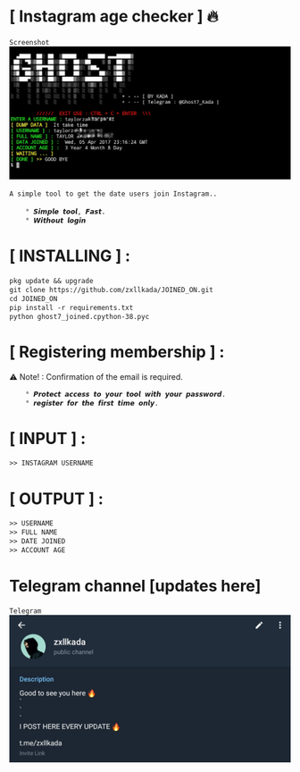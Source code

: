 # [ Instagram age checker ] 🔥
``Screenshot``
![zxllkada_TOLL](Sc/Joined_date_sc.jpg)
```
A simple tool to get the date users join Instagram..

    ° 𝙎𝙞𝙢𝙥𝙡𝙚 𝙩𝙤𝙤𝙡, 𝙁𝙖𝙨𝙩.
    ° 𝙒𝙞𝙩𝙝𝙤𝙪𝙩 𝙡𝙤𝙜𝙞𝙣
```
# [ INSTALLING ] :
```
pkg update && upgrade
git clone https://github.com/zxllkada/JOINED_ON.git
cd JOINED_ON
pip install -r requirements.txt
python ghost7_joined.cpython-38.pyc
```
# [ Registering membership ] :
:warning: Note! : Confirmation of the email is required.
```
    ° 𝙋𝙧𝙤𝙩𝙚𝙘𝙩 𝙖𝙘𝙘𝙚𝙨𝙨 𝙩𝙤 𝙮𝙤𝙪𝙧 𝙩𝙤𝙤𝙡 𝙬𝙞𝙩𝙝 𝙮𝙤𝙪𝙧 𝙥𝙖𝙨𝙨𝙬𝙤𝙧𝙙. 
    ° 𝙧𝙚𝙜𝙞𝙨𝙩𝙚𝙧 𝙛𝙤𝙧 𝙩𝙝𝙚 𝙛𝙞𝙧𝙨𝙩 𝙩𝙞𝙢𝙚 𝙤𝙣𝙡𝙮.
```
# [ INPUT ] :
```
>> INSTAGRAM USERNAME
```
# [ OUTPUT ] :
```
>> USERNAME
>> FULL NAME 
>> DATE JOINED
>> ACCOUNT AGE
```
# Telegram channel [updates here]
``Telegram``
![Telegram_channel](Sc/Telegram_channel_sc.jpg)
